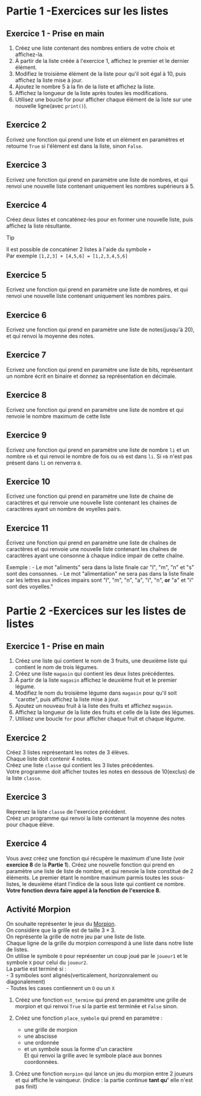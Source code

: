 # Partie 1 -Exercices sur les listes  

## Exercice 1 - Prise en main  
1. Créez une liste contenant des nombres entiers de votre choix et affichez-la.
2. À partir de la liste créée à l'exercice 1, affichez le premier et le dernier élément.
3. Modifiez le troisième élément de la liste pour qu'il soit égal à 10, puis affichez la liste mise à jour.
4. Ajoutez le nombre 5 à la fin de la liste et affichez la liste.
5. Affichez la longueur de la liste après toutes les modifications.
6. Utilisez une boucle for pour afficher chaque élément de la liste sur une nouvelle ligne(avec `print()`).




## Exercice 2  
Écrivez une fonction qui prend une liste et un élément en paramètres et retourne `True` si l'élément est dans la liste, sinon `False`.  


## Exercice 3  
Ecrivez une fonction qui prend en paramètre une liste de nombres, et qui renvoi une nouvelle liste contenant uniquement les nombres supérieurs à 5.  

## Exercice 4  
Créez deux listes et concaténez-les pour en former une nouvelle liste, puis affichez la liste résultante.

> [!TIP] 
> Il est possible de concaténer 2 listes à  l'aide du symbole `+`  
> Par exemple `[1,2,3] + [4,5,6] = [1,2,3,4,5,6]`  



## Exercice 5  
Ecrivez une fonction qui prend en paramètre une liste de nombres, et qui renvoi une nouvelle liste contenant uniquement les nombres pairs.

## Exercice 6  
Ecrivez une fonction qui prend en paramètre une liste de notes(jusqu'à 20), et qui renvoi la moyenne des notes.

## Exercice 7 
Ecrivez une fonction qui prend en paramètre une liste de bits, représentant un nombre écrit en binaire et donnez sa représentation en décimale.  

## Exercice 8 
Ecrivez une fonction qui prend en paramètre une liste de nombre et qui renvoie le nombre maximum de cette liste

## Exercice 9  
Ecrivez une fonction qui prend en paramètre une liste de nombre `li` et un nombre `nb` et qui renvoi le nombre de fois ou `nb` est dans `li`. Si `nb` n'est pas présent dans `li` on renverra `0`.  

## Exercice 10 
Ecrivez une fonction qui prend en paramètre une liste de chaine de caractères et qui renvoie une nouvelle liste contenant les chaines de caractères ayant un nombre de voyelles pairs. 

## Exercice 11 
Écrivez une fonction qui prend en paramètre une liste de chaînes de caractères et qui renvoie une nouvelle liste contenant les chaînes de caractères ayant une consonne à chaque indice impair de cette chaîne.

Exemple :
    - Le mot "aliments" sera dans la liste finale car "l", "m", "n" et "s" sont des consonnes.
    - Le mot "alimentation" ne sera pas dans la liste finale car les lettres aux indices impairs sont "l", "m", "n", "a", "i", "n", __or__ "a" et "i" sont des voyelles."  


# Partie 2 -Exercices sur les listes de listes  

## Exercice 1  - Prise en main 

1. Créez une liste qui contient le nom de 3 fruits, une deuxième liste qui contient le nom de trois légumes.  
2. Créez une liste `magasin` qui contient les deux listes précédentes.  
3. À partir de la liste `magasin` affichez le deuxième fruit et le premier légume.  
4. Modifiez le nom du troisième légume dans `magasin` pour qu'il soit "carotte", puis affichez la liste mise à jour.  
5. Ajoutez un nouveau fruit à la liste des fruits et affichez `magasin`.  
6. Affichez la longueur de la liste des fruits et celle de la liste des légumes.  
7. Utilisez une boucle `for` pour afficher chaque fruit et chaque légume.

## Exercice 2

Créez 3 listes représentant les notes de 3 élèves.    
Chaque liste doit contenir 4 notes.  
Créez une liste `classe` qui contient les 3 listes précédentes.  
Votre programme doit afficher toutes les notes en dessous de 10(exclus) de la liste `classe`.  

## Exercice 3    

Reprenez la liste `classe` de l'exercice précédent.    
Créez un programme qui renvoi la liste contenant la moyenne des notes pour chaque élève.  



## Exercice 4  
Vous avez créez une fonction qui récupère le maximum d'une liste (voir __exercice 8__ de la __Partie 1__).
Créez une nouvelle fonction qui prend en paramètre une liste de liste de nombre, et qui renvoie la liste constitué de 2 éléments. Le premier étant le nombre maximum parmis toutes les sous-listes, le deuxième étant l'indice de la sous liste qui contient ce nombre. 
__Votre fonction devra faire appel à la fonction de l'exercice 8.__



## Activité Morpion  

On souhaite représenter le jeux du [Morpion](https://fr.wikipedia.org/wiki/Morpion_(jeu)).    
On considère que la grille est de taille $3 \times 3$.   
On représente la grille de notre jeu par une liste de liste.   
Chaque ligne de la grille du morpion correspond à une liste dans notre liste de listes.     
On utilise le symbole `O` pour représenter un coup joué par le `joueur1` et le symbole `X` pour celui du `joueur2`.     
La partie est terminé si :    
    - 3 symboles sont alignés(verticalement, horizonralement ou diagonalement)    
    - Toutes les cases contiennent un `O` ou un `X`      

1. Créez une fonction `est_termine` qui prend en paramètre une grille de morpion et qui renvoi `True` si la partie est terminée et `False` sinon.      

2. Créez une fonction `place_symbole` qui prend en paramètre :  
   - une grille de morpion  
   - une abscisse  
   - une ordonnée  
   - et un symbole sous la forme d'un caractère   
Et qui renvoi la grille avec le symbole placé aux bonnes coordonnées.  

3. Créez une fonction `morpion` qui lance un jeu du morpion entre 2 joueurs et qui affiche le vainqueur. (indice : la partie continue __tant qu'__ elle n'est pas finit)  

